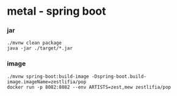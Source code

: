 # metal - spring boot

### jar   
`./mvnw clean package`  
`java -jar ./target/*.jar`    
### image    
`./mvnw spring-boot:build-image -Dspring-boot.build-image.imageName=zestlifia/pop`  
`docker run -p 8082:8082 --env ARTISTS=zest,mew zestlifia/pop`